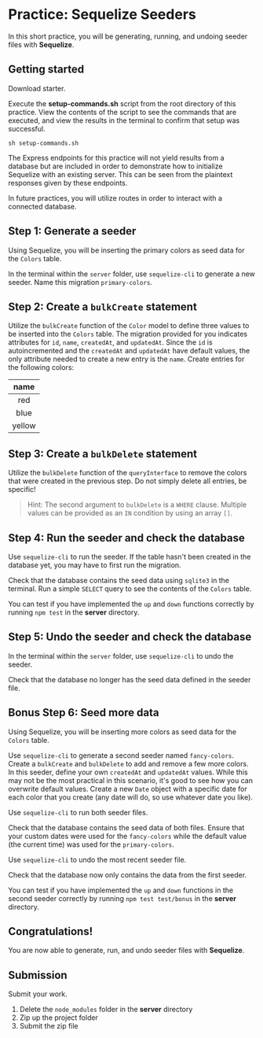 # Practice: Sequelize Seeders

In this short practice, you will be generating, running, and undoing seeder
files with **Sequelize**.

## Getting started

Download starter.

Execute the __setup-commands.sh__ script from the root directory of this
practice. View the contents of the script to see the commands that are executed,
and view the results in the terminal to confirm that setup was successful.

```shell
sh setup-commands.sh
```

The Express endpoints for this practice will not yield results from a database
but are included in order to demonstrate how to initialize Sequelize with an
existing server. This can be seen from the plaintext responses given by these
endpoints.

In future practices, you will utilize routes in order to interact with a
connected database.

## Step 1: Generate a seeder

Using Sequelize, you will be inserting the primary colors as seed data for
the `Colors` table.

In the terminal within the `server` folder, use `sequelize-cli` to generate a
new seeder. Name this migration `primary-colors`.

## Step 2: Create a `bulkCreate` statement

Utilize the `bulkCreate` function of the `Color` model to define three values
to be inserted into the `Colors` table. The migration provided for you indicates
attributes for `id`, `name`, `createdAt`, and `updatedAt`. Since the `id` is
autoincremented and the `createdAt` and `updatedAt` have default values, the
only attribute needed to create a new entry is the `name`. Create entries for
the following colors:

|  name  |
| :----: |
|  red   |
|  blue  |
| yellow |

## Step 3: Create a `bulkDelete` statement

Utilize the `bulkDelete` function of the `queryInterface` to remove the colors
that were created in the previous step. Do not simply delete all entries, be
specific!

> Hint: The second argument to `bulkDelete` is a `WHERE` clause. Multiple values
> can be provided as an `IN` condition by using an array `[]`.

## Step 4: Run the seeder and check the database

Use `sequelize-cli` to run the seeder. If the table hasn't been created in the
database yet, you may have to first run the migration.

Check that the database contains the seed data using `sqlite3` in the terminal.
Run a simple `SELECT` query to see the contents of the `Colors` table.

You can test if you have implemented the `up` and `down` functions correctly by
running `npm test` in the __server__ directory.

## Step 5: Undo the seeder and check the database

In the terminal within the `server` folder, use `sequelize-cli` to undo the
seeder.

Check that the database no longer has the seed data defined in the seeder file.

## Bonus Step 6: Seed more data

Using Sequelize, you will be inserting more colors as seed data for the `Colors`
table.

Use `sequelize-cli` to generate a second seeder named `fancy-colors`. Create a
`bulkCreate` and `bulkDelete` to add and remove a few more colors. In this
seeder, define your own `createdAt` and `updatedAt` values. While this may not
be the most practical in this scenario, it's good to see how you can overwrite
default values. Create a new `Date` object with a specific date for each color
that you create (any date will do, so use whatever date you like).

Use `sequelize-cli` to run both seeder files.

Check that the database contains the seed data of both files. Ensure that your
custom dates were used for the `fancy-colors` while the default value (the
current time) was used for the `primary-colors`.

Use `sequelize-cli` to undo the most recent seeder file.

Check that the database now only contains the data from the first seeder.

You can test if you have implemented the `up` and `down` functions in the second
seeder correctly by running `npm test test/bonus` in the __server__ directory.

## Congratulations!

You are now able to generate, run, and undo seeder files with **Sequelize**.

## Submission

Submit your work.

1. Delete the `node_modules` folder in the __server__ directory
2. Zip up the project folder
3. Submit the zip file
